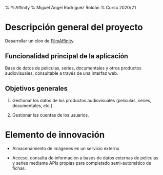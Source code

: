 % YiiAffinity
% Miguel Ángel Rodríguez Roldán
% Curso 2020/21

# Descripción general del proyecto

Desarrollar un clon de [FilmAffinity](https://www.filmaffinity.com/).

## Funcionalidad principal de la aplicación

Base de datos de películas, series, documentales y otros productos
audiovisuales, consultable a través de una interfaz web.

## Objetivos generales

1. Gestionar los datos de los productos audiovisuales (películas, series,
   documentales, etc.).

2. Gestionar las cuentas de los usuarios.

# Elemento de innovación

- Almacenamiento de imágenes en un servicio externo.

- Acceso, consulta de información a bases de datos externas de películas y
  series mediante APIs propias para completado semi-automático de fichas.
